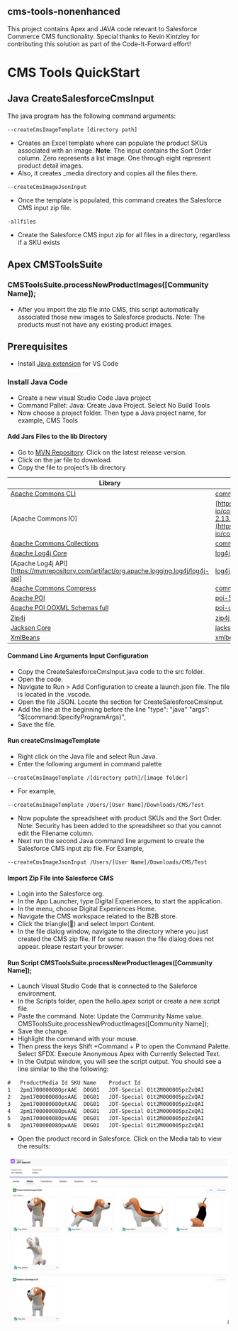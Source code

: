 ## cms-tools-nonenhanced

This project contains Apex and JAVA code relevant to Salesforce Commerce CMS functionality. Special thanks to Kevin Kintzley for contributing this solution as part of the Code-It-Forward effort!

# CMS Tools QuickStart

## Java CreateSalesforceCmsInput

The java program has the following command arguments:
```
--createCmsImageTemplate [directory path]
```
 - Creates an Excel template where can populate the product SKUs associated with an  image. **Note**: The input contains the Sort Order column.  Zero represents a list image. One through eight represent product detail images.
 - Also, it creates _media directory and copies all the files there.

```
--createCmsImageJsonInput
```
 - Once the template is populated, this command creates the Salesforce CMS input zip file.

```
-allfiles
```
 - Create the Salesforce CMS input zip for all files in a directory, regardless if a SKU exists
 ## Apex CMSToolsSuite

### CMSToolsSuite.processNewProductImages([Community Name]);
 - After you import the zip file into CMS, this script automatically associated those new images to Salesforce products. Note: The products must not have any existing product images.

## Prerequisites

 - Install [Java extension](https://code.visualstudio.com/docs/java/extensions) for VS Code

### Install Java Code

- Create a new visual Studio Code Java project
- Command Pallet: Java: Create Java Project. Select No Build Tools
- Now choose a project folder. Then type a Java project name, for example, CMS Tools

#### Add Jars Files to the lib Directory
- Go to [MVN Repository](https://mvnrepository.com/). Click on the latest release version.
- Click on the jar file to download.
- Copy the file to project’s lib directory

| Library | Jar File Name |
| ----------- | ----------- |
| [Apache Commons CLI](https://mvnrepository.com/artifact/commons-cli/commons-cli) | [commons-cli-1.5.0.jar](https://repo1.maven.org/maven2/commons-cli/commons-cli/1.5.0/commons-cli-1.5.0.jar) |
| [Apache Commons IO] | [https://repo1.maven.org/maven2/commons-io/commons-io/2.13.0/commons-io-2.13.0.jar][commons-io-2.13.0.jar](https://mvnrepository.com/artifact/commons-io/commons-io) |
| [Apache Commons Collections](https://mvnrepository.com/artifact/org.apache.commons/commons-collections4) | [commons-collections4-4.4.jar](https://mvnrepository.com/artifact/org.apache.commons/commons-collections4/4.4) |
| [Apache Log4j Core](https://mvnrepository.com/artifact/org.apache.logging.log4j/log4j-core) | [log4j-core-2.20.0.jar](https://repo1.maven.org/maven2/org/apache/logging/log4j/log4j-core/2.20.0/log4j-core-2.20.0.jar) |
| [Apache Log4j API][https://mvnrepository.com/artifact/org.apache.logging.log4j/log4j-api] | [log4j-api-2.20.0.jar](https://repo1.maven.org/maven2/org/apache/logging/log4j/log4j-api/2.20.0/log4j-api-2.20.0.jar) |
| [Apache Commons Compress](https://mvnrepository.com/artifact/org.apache.commons/commons-compress) | [commons-compress-1.23.0.jar](https://repo1.maven.org/maven2/org/apache/commons/commons-compress/1.23.0/commons-compress-1.23.0.jar) |
| [Apache POI](https://mvnrepository.com/artifact/org.apache.poi/poi) | [poi-5.2.3.jar](https://repo1.maven.org/maven2/org/apache/poi/poi/5.2.3/poi-5.2.3.jar) |
| [Apache POI OOXML Schemas full](https://mvnrepository.com/artifact/org.apache.poi/poi-ooxml-full) | [poi-ooxml-full-5.2.3.jar](https://repo1.maven.org/maven2/org/apache/poi/poi-ooxml-full/5.2.3/poi-ooxml-full-5.2.3.jar) |
| [Zip4j](https://mvnrepository.com/artifact/net.lingala.zip4j/zip4j) | [zip4j-2.11.5.jar](https://repo1.maven.org/maven2/net/lingala/zip4j/zip4j/2.11.5/zip4j-2.11.5.jar) |
| [Jackson Core](https://mvnrepository.com/artifact/com.fasterxml.jackson.core/jackson-core/) | [jackson-core-2.15.2.jar)](https://repo1.maven.org/maven2/com/fasterxml/jackson/core/jackson-core/2.15.2/jackson-core-2.15.2.jar) |
| [XmlBeans](https://mvnrepository.com/artifact/org.apache.xmlbeans/xmlbeans) | [xmlbeans-5.1.1.jar](https://mvnrepository.com/artifact/org.apache.xmlbeans/xmlbeans/5.1.1) |

#### Command Line Arguments Input Configuration
- Copy the CreateSalesforceCmsInput.java code to the src folder.
- Open the code.
- Navigate to Run > Add Configuration to create a launch.json file. The file is located in the .vscode.
- Open the file JSON. Locate the section for CreateSalesforceCmsInput.
- Add the line at the beginning before the line "type": "java"
"args": "${command:SpecifyProgramArgs}",
- Save the file.

#### Run createCmsImageTemplate
- Right click on the Java file and select Run Java.
- Enter the following argument in command palette
```
--createCmsImageTemplate /[directory path]/[image folder]
```
- For example,
```
--createCmsImageTemplate /Users/[User Name]/Downloads/CMS/Test
```
 - Now populate the spreadsheet with product SKUs and the Sort Order. Note: Security has been added to the spreadsheet so that you cannot edit the Filename column.
- Next run the second Java command line argument to create the Salesforce CMS input zip file. For Example,
```
--createCmsImageJsonInput /Users/[User Name]/Downloads/CMS/Test
```

#### Import Zip File into Salesforce CMS
- Login into the Salesforce org.
- In the App Launcher, type Digital Experiences, to start the application.
- In the menu, choose Digital Experiences Home.
- Navigate the CMS workspace related to the B2B store.
- Click the triangle(🔻) and select Import Content.
- In the file dialog window, navigate to the directory where you just created the CMS zip file. If for some reason the file dialog does not appear. please restart your browser.

#### Run Script CMSToolsSuite.processNewProductImages([Community Name]);
- Launch Visual Studio Code that is connected to the Saleforce environment.
- In the Scripts folder, open the hello.apex script or create a new script file.
- Paste the command. Note: Update the Community Name value.
CMSToolsSuite.processNewProductImages([Community Name]);
- Save the change.
- Highlight the command with your mouse.
- Then press the keys Shift +Command + P to open the Command Palette. Select SFDX: Execute Anonymous Apex with Currently Selected Text.
- In the Output window, you will see the script output. You should see a line similar to the the following:

```
#   ProductMedia Id SKU Name    Product Id
1   2pm170000008OprAAE  DOG01   JDT-Special 01t2M000005pzZxQAI
2   2pm170000008OpsAAE  DOG01   JDT-Special 01t2M000005pzZxQAI
3   2pm170000008OptAAE  DOG01   JDT-Special 01t2M000005pzZxQAI
4   2pm170000008OpuAAE  DOG01   JDT-Special 01t2M000005pzZxQAI
5   2pm170000008OpvAAE  DOG01   JDT-Special 01t2M000005pzZxQAI
6   2pm170000008OpwAAE  DOG01   JDT-Special 01t2M000005pzZxQAI
```

- Open the product record in Salesforce. Click on the Media tab to view the results:

![Result Shot](./DocImages/Media.jpg)










